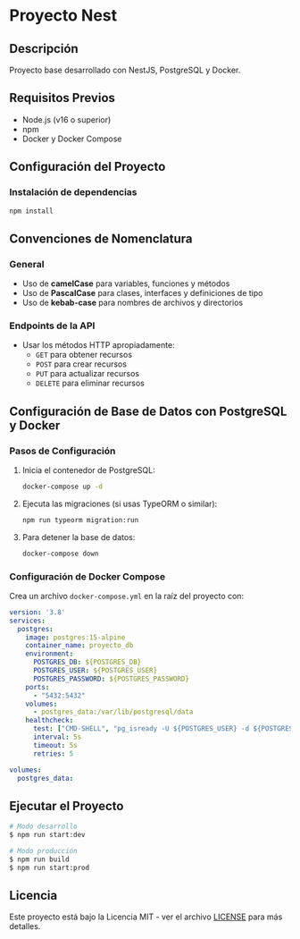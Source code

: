 # Proyecto Nest

## Descripción
Proyecto base desarrollado con NestJS, PostgreSQL y Docker.

## Requisitos Previos
- Node.js (v16 o superior)
- npm
- Docker y Docker Compose

## Configuración del Proyecto

### Instalación de dependencias
```bash
npm install
```

## Convenciones de Nomenclatura

### General
- Uso de **camelCase** para variables, funciones y métodos
- Uso de **PascalCase** para clases, interfaces y definiciones de tipo
- Uso de **kebab-case** para nombres de archivos y directorios

### Endpoints de la API
- Usar los métodos HTTP apropiadamente:
  - `GET` para obtener recursos
  - `POST` para crear recursos
  - `PUT` para actualizar recursos
  - `DELETE` para eliminar recursos

## Configuración de Base de Datos con PostgreSQL y Docker

### Pasos de Configuración

1. Inicia el contenedor de PostgreSQL:
   ```bash
   docker-compose up -d
   ```

2. Ejecuta las migraciones (si usas TypeORM o similar):
   ```bash
   npm run typeorm migration:run
   ```

3. Para detener la base de datos:
   ```bash
   docker-compose down
   ```

### Configuración de Docker Compose
Crea un archivo `docker-compose.yml` en la raíz del proyecto con:

```yaml
version: '3.8'
services:
  postgres:
    image: postgres:15-alpine
    container_name: proyecto_db
    environment:
      POSTGRES_DB: ${POSTGRES_DB}
      POSTGRES_USER: ${POSTGRES_USER}
      POSTGRES_PASSWORD: ${POSTGRES_PASSWORD}
    ports:
      - "5432:5432"
    volumes:
      - postgres_data:/var/lib/postgresql/data
    healthcheck:
      test: ["CMD-SHELL", "pg_isready -U ${POSTGRES_USER} -d ${POSTGRES_DB}"]
      interval: 5s
      timeout: 5s
      retries: 5

volumes:
  postgres_data:
```

## Ejecutar el Proyecto

```bash
# Modo desarrollo
$ npm run start:dev

# Modo producción
$ npm run build
$ npm run start:prod
```

## Licencia
Este proyecto está bajo la Licencia MIT - ver el archivo [LICENSE](LICENSE) para más detalles.
